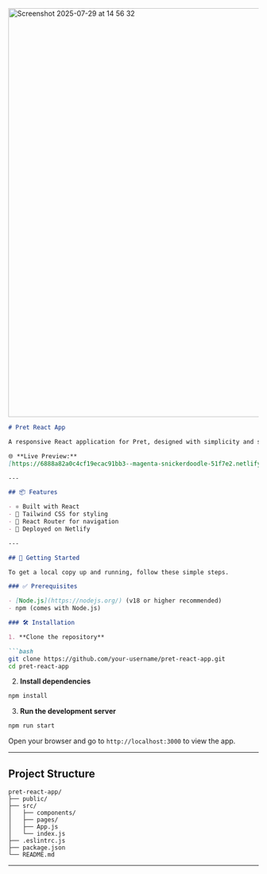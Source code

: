 <img width="1512" height="821" alt="Screenshot 2025-07-29 at 14 56 32" src="https://github.com/user-attachments/assets/19cd189c-e403-4b44-83af-305293d97b16" />


```markdown
# Pret React App

A responsive React application for Pret, designed with simplicity and scalability in mind.

🌐 **Live Preview:**  
[https://6888a82a0c4cf19ecac91bb3--magenta-snickerdoodle-51f7e2.netlify.app/](https://6888a82a0c4cf19ecac91bb3--magenta-snickerdoodle-51f7e2.netlify.app/)

---

## 📦 Features

- ⚛️ Built with React
- 💨 Tailwind CSS for styling
- 🔁 React Router for navigation
- 🚀 Deployed on Netlify

---

## 🚀 Getting Started

To get a local copy up and running, follow these simple steps.

### ✅ Prerequisites

- [Node.js](https://nodejs.org/) (v18 or higher recommended)
- npm (comes with Node.js)

### 🛠 Installation

1. **Clone the repository**

```bash
git clone https://github.com/your-username/pret-react-app.git
cd pret-react-app
```

2. **Install dependencies**

```bash
npm install
```

3. **Run the development server**

```bash
npm run start
```

Open your browser and go to `http://localhost:3000` to view the app.

---

##  Project Structure

```
pret-react-app/
├── public/
├── src/
│   ├── components/
│   ├── pages/
│   ├── App.js
│   └── index.js
├── .eslintrc.js
├── package.json
└── README.md
```

---
